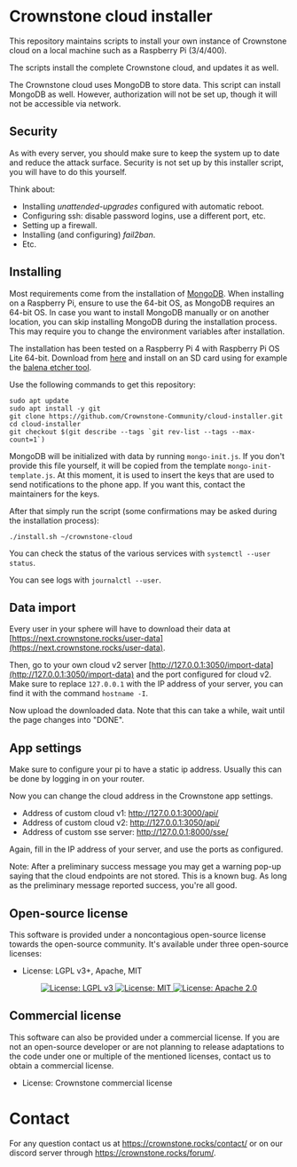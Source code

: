 # Crownstone cloud installer

This repository maintains scripts to install your own instance of Crownstone cloud on a local machine such as a Raspberry Pi (3/4/400).

The scripts install the complete Crownstone cloud, and updates it as well.

The Crownstone cloud uses MongoDB to store data. This script can install MongoDB as well. However, authorization will not be set up, though it will not be accessible via network.

## Security

As with every server, you should make sure to keep the system up to date and reduce the attack surface.
Security is not set up by this installer script, you will have to do this yourself.

Think about:
- Installing *unattended-upgrades* configured with automatic reboot.
- Configuring ssh: disable password logins, use a different port, etc.
- Setting up a firewall.
- Installing (and configuring) *fail2ban*.
- Etc.

## Installing

Most requirements come from the installation of [MongoDB](https://www.mongodb.com/docs/v4.4/administration/production-notes). When installing on a Raspberry Pi, ensure to use the 64-bit OS, as MongoDB requires an 64-bit OS. In case you want to install MongoDB manually or on another location, you can skip installing MongoDB during the installation process. This may require you to change the environment variables after installation.

The installation has been tested on a Raspberry Pi 4 with Raspberry Pi OS Lite 64-bit. Download from [here](https://www.raspberrypi.com/software/operating-systems/#raspberry-pi-os-64-bit) and install on an SD card using for example the [balena etcher tool](https://www.balena.io/etcher/).

Use the following commands to get this repository:
```
sudo apt update
sudo apt install -y git
git clone https://github.com/Crownstone-Community/cloud-installer.git
cd cloud-installer
git checkout $(git describe --tags `git rev-list --tags --max-count=1`)
```

MongoDB will be initialized with data by running `mongo-init.js`. If you don't provide this file yourself, it will be copied from the template `mongo-init-template.js`.
At this moment, it is used to insert the keys that are used to send notifications to the phone app. If you want this, contact the maintainers for the keys.

After that simply run the script (some confirmations may be asked during the installation process):
```
./install.sh ~/crownstone-cloud
```

You can check the status of the various services with `systemctl --user status`.

You can see logs with `journalctl --user`.

## Data import

Every user in your sphere will have to download their data at [https://next.crownstone.rocks/user-data](https://next.crownstone.rocks/user-data).

Then, go to your own cloud v2 server [http://127.0.0.1:3050/import-data](http://127.0.0.1:3050/import-data) and the port configured for cloud v2. Make sure to replace `127.0.0.1` with the IP address of your server, you can find it with the command `hostname -I`.

Now upload the downloaded data. Note that this can take a while, wait until the page changes into "DONE".

## App settings

Make sure to configure your pi to have a static ip address. Usually this can be done by logging in on your router.

Now you can change the cloud address in the Crownstone app settings.
- Address of custom cloud v1: http://127.0.0.1:3000/api/
- Address of custom cloud v2: http://127.0.0.1:3050/api/
- Address of custom sse server: http://127.0.0.1:8000/sse/

Again, fill in the IP address of your server, and use the ports as configured.

Note: After a preliminary success message you may get a warning pop-up saying that the cloud endpoints are not stored. This is a known bug. As long as the preliminary message reported success, you're all good.


## Open-source license

This software is provided under a noncontagious open-source license towards the open-source community. It's available under three open-source licenses:
 
* License: LGPL v3+, Apache, MIT

<p align="center">
  <a href="http://www.gnu.org/licenses/lgpl-3.0">
    <img src="https://img.shields.io/badge/License-LGPL%20v3-blue.svg" alt="License: LGPL v3" />
  </a>
  <a href="https://opensource.org/licenses/MIT">
    <img src="https://img.shields.io/badge/License-MIT-yellow.svg" alt="License: MIT" />
  </a>
  <a href="https://opensource.org/licenses/Apache-2.0">
    <img src="https://img.shields.io/badge/License-Apache%202.0-blue.svg" alt="License: Apache 2.0" />
  </a>
</p>

## Commercial license

This software can also be provided under a commercial license. If you are not an open-source developer or are not planning to release adaptations to the code under one or multiple of the mentioned licenses, contact us to obtain a commercial license.

* License: Crownstone commercial license

# Contact

For any question contact us at <https://crownstone.rocks/contact/> or on our discord server through <https://crownstone.rocks/forum/>.
